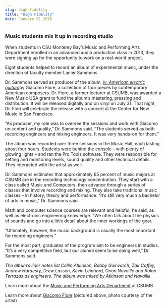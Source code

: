 ```yaml
---
slug: high-fidelity
title: "High Fidelity"
date: January 01 2020
---
```


<h3>Music students mix it up in recording studio</h3><p>When students in CSU Monterey Bay’s Music and Performing Arts Department enrolled in an advanced audio production class in 2013, they were signing up for the opportunity to work on a real-world project.
</p><p>Eight students helped to record an album of experimental music, under the direction of faculty member Lanier Sammons.
</p><p>Dr. Sammons served as producer of the album, <a href="http://www.giacomofiore.com/#iv-american-electric-guitars"><em>iv: American electric guitars</em></a>by Giacomo Fiore, a collection of four pieces by contemporary American composers. Dr. Fiore, a former lecturer at CSUMB, was awarded a New Music USA grant to fund the album’s mastering, pressing and distribution. It will be released digitally and on vinyl on July 31. That night, Dr. Fiori will celebrate the release with a concert at the Center for New Music in San Francisco.
</p><p>“As producer, my role was to oversee the sessions and work with Giacomo on content and quality,” Dr. Sammons said. “The students served as both recording engineers and mixing engineers. It was very hands-on for them.”
</p><p>The album was recorded over three sessions in the Music Hall, each lasting about four hours. Students were behind the console – with plenty of glowing lights – and ran the Pro Tools software. They were responsible for setting and monitoring levels, sound quality and other technical details. They interacted with the artist as well.
</p><p>Dr. Sammons estimates that approximately 65 percent of music majors at CSUMB are in the recording technology concentration. They start with a class called Music and Computers, then advance through a series of classes that involve recording and mixing. They also take traditional music classes – in history, theory and performance. “It’s still very much a bachelor of arts in music,” Dr. Sammons said.
</p><p>Math and computer science courses are relevant and helpful, he said, as well as electronic engineering knowledge. “We often talk about the physics of sounds and go into a little detail about the inner workings of the gear.
</p><p>“Ultimately, however, the music background is usually the most important for recording engineers.”
</p><p>For the most part, graduates of the program aim to be engineers in studios. “It’s a very competitive field, but our alumni seem to be doing well,” Dr. Sammons said.
</p><p><em>The album’s liner notes list Collin Atkinson, Bobby Guinvarch, Zak Coffey, Andrew Hardesty, Drew Lassen, Kevin Leinhard, Orion Navaille and Rolan Terrazas as engineers. The album was mixed by Atkinson and Navaille.</em>
</p><p>Learn more about the <a href="http://music.csumb.edu">Music and Performing Arts Department</a> at CSUMB
</p><p>Learn more about <a href="http://www.giacomofiore.com">Giacomo Fiore</a> (pictured above, photo courtesy of the artist)
</p><p> 
</p>

